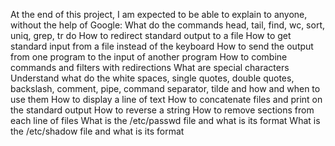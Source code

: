 At the end of this project, I am expected to be able to explain to anyone, without the help of Google:
What do the commands head, tail, find, wc, sort, uniq, grep, tr do
How to redirect standard output to a file
How to get standard input from a file instead of the keyboard
How to send the output from one program to the input of another program
How to combine commands and filters with redirections
What are special characters
Understand what do the white spaces, single quotes, double quotes, backslash, comment, pipe, command separator, tilde and how and when to use them
How to display a line of text
How to concatenate files and print on the standard output
How to reverse a string
How to remove sections from each line of files
What is the /etc/passwd file and what is its format
What is the /etc/shadow file and what is its format
